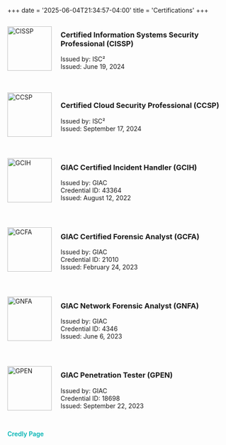 +++
date = '2025-06-04T21:34:57-04:00'
title = 'Certifications'
+++

<div style="display: flex; align-items: center; margin-bottom: 2rem;">
  <img src='/CyberPortfolio/images/certifications/CISSPbadge.png' alt="CISSP" style="width: 100px; margin-right: 20px;" />
  <div>
    <h3>Certified Information Systems Security Professional (CISSP)</h3>
    <p>Issued by: ISC²<br>
    Issued: June 19, 2024</p>
  </div>
</div>

<div style="display: flex; align-items: center; margin-bottom: 2rem;">
  <img src='/CyberPortfolio/images/certifications/CCSPbadge.png' alt="CCSP" style="width: 100px; margin-right: 20px;" />
  <div>
    <h3>Certified Cloud Security Professional (CCSP)</h3>
    <p>Issued by: ISC²<br>
    Issued: September 17, 2024</p>
  </div>
</div>

<div style="display: flex; align-items: center; margin-bottom: 2rem;">
  <img src="/CyberPortfolio/images/certifications/GCIHBadge.png" alt="GCIH" style="width: 100px; margin-right: 20px;" />
  <div>
    <h3>GIAC Certified Incident Handler (GCIH)</h3>
    <p>Issued by: GIAC<br>
    Credential ID: 43364<br>
    Issued: August 12, 2022</p>
  </div>
</div>

<div style="display: flex; align-items: center; margin-bottom: 2rem;">
  <img src="/CyberPortfolio/images/certifications/GCFABadge.png" alt="GCFA" style="width: 100px; margin-right: 20px;" />
  <div>
    <h3>GIAC Certified Forensic Analyst (GCFA)</h3>
    <p>Issued by: GIAC<br>
    Credential ID: 21010<br>
    Issued: February 24, 2023</p>
  </div>
</div>

<div style="display: flex; align-items: center; margin-bottom: 2rem;">
  <img src="/images/certifications/GNFABadge.png" alt="GNFA" style="width: 100px; margin-right: 20px;" />
  <div>
    <h3>GIAC Network Forensic Analyst (GNFA)</h3>
    <p>Issued by: GIAC<br>
    Credential ID: 4346<br>
    Issued: June 6, 2023</p>
  </div>
</div>

<div style="display: flex; align-items: center; margin-bottom: 2rem;">
  <img src="/images/certifications/GPENbadge.png" alt="GPEN" style="width: 100px; margin-right: 20px;" />
  <div>
    <h3>GIAC Penetration Tester (GPEN)</h3>
    <p>Issued by: GIAC<br>
    Credential ID: 18698<br>
    Issued: September 22, 2023</p>
  </div>
</div>

<a href="https://www.credly.com/users/thomas-gagnon.8288108d"
     target="_blank" rel="noopener"
     style="
       font-weight: 600;
       text-decoration: none;
       color: #00b3b3;
     ">
    Credly Page
  </a>